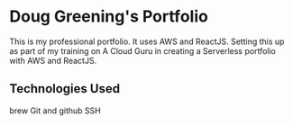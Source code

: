 # Doug Greening's Portfolio

This is my professional portfolio.  It uses AWS and ReactJS.
Setting this up as part of my training on A Cloud Guru in creating a
Serverless portfolio with AWS and ReactJS.


## Technologies Used

brew
Git and github
SSH
